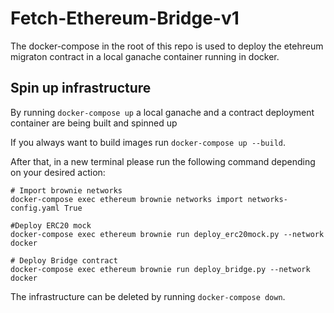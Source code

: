 # Fetch-Ethereum-Bridge-v1
The docker-compose in the root of this repo is used to deploy the etehreum migraton contract in a local ganache container running in docker.

## Spin up infrastructure
By running `docker-compose up` a local ganache and a contract deployment container are being built and spinned up

If you always want to build images run `docker-compose up --build`.

After that, in a new terminal please run the following command depending on your desired action:
```/bin/bash
# Import brownie networks
docker-compose exec ethereum brownie networks import networks-config.yaml True

#Deploy ERC20 mock
docker-compose exec ethereum brownie run deploy_erc20mock.py --network docker

# Deploy Bridge contract
docker-compose exec ethereum brownie run deploy_bridge.py --network docker
```

The infrastructure can be deleted by running `docker-compose down`.